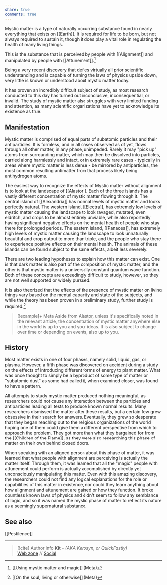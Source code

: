 ```yaml
---
share: true
comments: true
---
```

Mystic matter is a type of naturally occurring substance found in nearly everything that exists on [[Earth]]. It is required for life to be born, but not always required to sustain it, though it does play a vital role in regulating the health of many living things.

This is the substance that is perceived by people with [[Alignment]] and manipulated by people with [[Attunement]].[^1]

Being a very recent discovery that defies virtually all prior scientific understanding and is capable of turning the laws of physics upside down, very little is known or understood about mystic matter today.

It has proven an incredibly difficult subject of study, as most research conducted to this day has turned out inconclusive, inconsequential, or invalid. The study of mystic matter also struggles with very limited funding and attention, as many scientific organizations have yet to acknowledge its existence as true.

## Manifestation

Mystic matter is comprised of equal parts of subatomic particles and their antiparticles. It is formless, and in all cases observed as of yet, flows through all other matter, in any phase, unimpeded. Rarely it may "pick up" atoms from surrounding matter, which may then be dissolved into particles, carried along harmlessly and intact, or in extremely rare cases - typically in areas where mystic matter is less dense - be mirrored by antiparticles, the most common resulting antimatter from that process likely being antihydrogen atoms.

The easiest way to recognize the effects of Mystic matter without alignment is to look at the landscape of [[Alastor]]. Each of the three islands has a vastly different concentration of mystic matter flowing through it. The central island of [[Alexandria]] has normal levels of mystic matter and looks perfectly natural. The western island, [[Electra]], has extremely low levels of mystic matter causing the landscape to look ravaged, mutated, even eldritch, and crops to be almost entirely unviable, while also reportedly having significant negative effects on the mental health of people who stay there for prolonged periods. The eastern island, [[Panacea]], has extremely high levels of mystic matter causing the landscape to look unnaturally beautiful and crop output to more than triple, and the people who stay there to experience positive effects on their mental health. The animals of these islands can be found subject to the same effects, albeit less severely.

There are two leading hypotheses to explain how this matter can exist. One is that dark matter is also part of the composition of mystic matter, and the other is that mystic matter is a universally constant quantum wave function. Both of these concepts are exceedingly difficult to study, however, so they are not well supported or widely pursued.

It is also theorized that the effects of the presence of mystic matter on living things vary based on the mental capacity and state of the subjects, and while the theory has been proven in a preliminary study, further study is required.[^2]

> [!example]+ Meta
> Aside from Alastor, unless it's specifically noted in the relevant article, the concentration of mystic matter anywhere else in the world is up to you and your ideas. It is also subject to change over time or depending on events, also up to you.

## History

Most matter exists in one of four phases, namely solid, liquid, gas, or plasma. However, a fifth phase was discovered on accident during a study on the effects of introducing different forms of energy to plant matter. What was once thought to simply be a byproduct of some type of matter or "subatomic dust" as some had called it, when examined closer, was found to have a pattern.

All attempts to study mystic matter produced nothing meaningful, as researchers could not cause any interaction between the particles and antiparticles leading all tests to produce known normal results. Many researchers dismissed the matter after these results, but a certain few grew obsessive in their search for answers. Eventually, they grew so desperate that they began reaching out to the religious organizations of the world hoping one of them could give them a different perspective from which to approach the problem. They got more than what they bargained for from the [[Children of the Flame]], as they were also researching this phase of matter on their own behind closed doors.

When speaking with an aligned person about this phase of matter, it was learned that what people with alignment are perceiving is actually the matter itself. Through them, it was learned that all the "magic" people with attunement could perform is actually accomplished by directly yet unconsciously manipulating this matter. Even with this amazing discovery, the researchers could not find any logical explanations for the role or capabilities of this matter in existence, nor could they learn anything about how alignment and attunement are gained or how they function. It broke countless known laws of physics and didn't seem to follow any semblance of logic, and so it was named the mystic phase of matter to reflect its nature as a seemingly supernatural substance.

## See also

[[Pestilence]]

[^1]: [[Using mystic matter and magic]] (Meta)
[^2]: [[On the soul, living or otherwise]] (Meta)

-----
> [!cite] Author info
> **Kit** - *(AKA Kerosyn, or QuickFastly)*\
> [Web zone](https://kerosyn.link) // [Social](https://m.tripulse.link/@kit)
